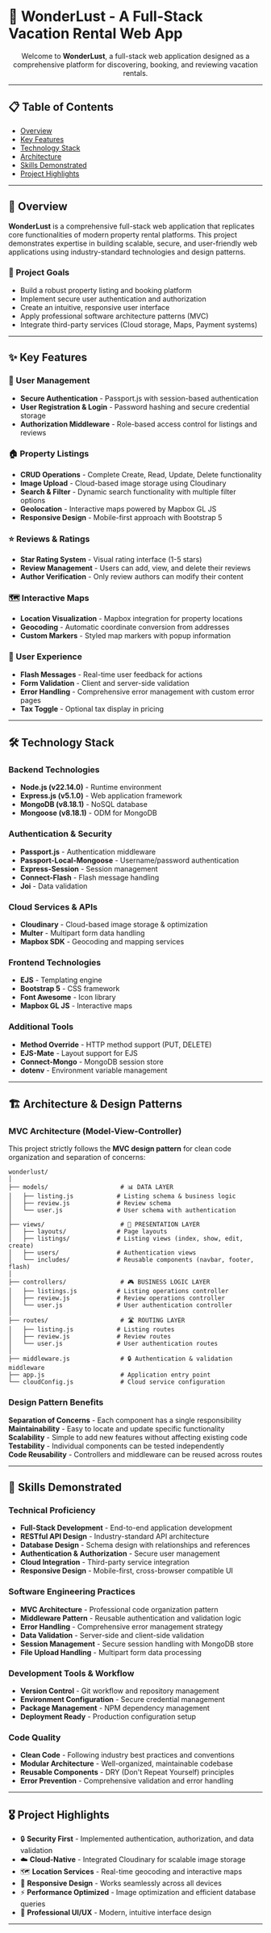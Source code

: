# 🏡 WonderLust - A Full-Stack Vacation Rental Web App

<div align="center">
 

 
Welcome to **WonderLust**, a full-stack web application designed as a comprehensive 
platform for discovering, booking, and reviewing vacation rentals.  

 

</div>

---

## 📋 Table of Contents

- [Overview](#-overview)
- [Key Features](#-key-features)
- [Technology Stack](#-technology-stack)
- [Architecture](#-architecture--design-patterns)
- [Skills Demonstrated](#-skills-demonstrated)
- [Project Highlights](#-project-highlights)

---

## 🌟 Overview

**WonderLust** is a comprehensive full-stack web application that replicates core functionalities of modern property rental platforms. This project demonstrates expertise in building scalable, secure, and user-friendly web applications using industry-standard technologies and design patterns.

### 🎯 Project Goals

- Build a robust property listing and booking platform
- Implement secure user authentication and authorization
- Create an intuitive, responsive user interface
- Apply professional software architecture patterns (MVC)
- Integrate third-party services (Cloud storage, Maps, Payment systems)

---

## ✨ Key Features

### 🔐 User Management
- **Secure Authentication** - Passport.js with session-based authentication
- **User Registration & Login** - Password hashing and secure credential storage
- **Authorization Middleware** - Role-based access control for listings and reviews

### 🏠 Property Listings
- **CRUD Operations** - Complete Create, Read, Update, Delete functionality
- **Image Upload** - Cloud-based image storage using Cloudinary
- **Search & Filter** - Dynamic search functionality with multiple filter options
- **Geolocation** - Interactive maps powered by Mapbox GL JS
- **Responsive Design** - Mobile-first approach with Bootstrap 5

### ⭐ Reviews & Ratings
- **Star Rating System** - Visual rating interface (1-5 stars)
- **Review Management** - Users can add, view, and delete their reviews
- **Author Verification** - Only review authors can modify their content

### 🗺️ Interactive Maps
- **Location Visualization** - Mapbox integration for property locations
- **Geocoding** - Automatic coordinate conversion from addresses
- **Custom Markers** - Styled map markers with popup information

### 📱 User Experience
- **Flash Messages** - Real-time user feedback for actions
- **Form Validation** - Client and server-side validation
- **Error Handling** - Comprehensive error management with custom error pages
- **Tax Toggle** - Optional tax display in pricing

---

## 🛠️ Technology Stack

### **Backend Technologies**

- **Node.js (v22.14.0)** - Runtime environment
- **Express.js (v5.1.0)** - Web application framework
- **MongoDB (v8.18.1)** - NoSQL database
- **Mongoose (v8.18.1)** - ODM for MongoDB

### **Authentication & Security**

- **Passport.js** - Authentication middleware
- **Passport-Local-Mongoose** - Username/password authentication
- **Express-Session** - Session management
- **Connect-Flash** - Flash message handling
- **Joi** - Data validation

### **Cloud Services & APIs**

- **Cloudinary** - Cloud-based image storage & optimization
- **Multer** - Multipart form data handling
- **Mapbox SDK** - Geocoding and mapping services

### **Frontend Technologies**

- **EJS** - Templating engine
- **Bootstrap 5** - CSS framework
- **Font Awesome** - Icon library
- **Mapbox GL JS** - Interactive maps

### **Additional Tools**

- **Method Override** - HTTP method support (PUT, DELETE)
- **EJS-Mate** - Layout support for EJS
- **Connect-Mongo** - MongoDB session store
- **dotenv** - Environment variable management

---

## 🏗️ Architecture & Design Patterns

### **MVC Architecture (Model-View-Controller)**

This project strictly follows the **MVC design pattern** for clean code organization and separation of concerns:

```
wonderlust/
│
├── models/                    # 📊 DATA LAYER
│   ├── listing.js            # Listing schema & business logic
│   ├── review.js             # Review schema
│   └── user.js               # User schema with authentication
│
├── views/                     # 🎨 PRESENTATION LAYER
│   ├── layouts/              # Page layouts
│   ├── listings/             # Listing views (index, show, edit, create)
│   ├── users/                # Authentication views
│   └── includes/             # Reusable components (navbar, footer, flash)
│
├── controllers/               # 🎮 BUSINESS LOGIC LAYER
│   ├── listings.js           # Listing operations controller
│   ├── review.js             # Review operations controller
│   └── user.js               # User authentication controller
│
├── routes/                    # 🛣️ ROUTING LAYER
│   ├── listing.js            # Listing routes
│   ├── review.js             # Review routes
│   └── user.js               # User authentication routes
│
├── middleware.js              # 🔒 Authentication & validation middleware
├── app.js                     # Application entry point
└── cloudConfig.js             # Cloud service configuration
```

### **Design Pattern Benefits**

**Separation of Concerns** - Each component has a single responsibility  
**Maintainability** - Easy to locate and update specific functionality  
**Scalability** - Simple to add new features without affecting existing code  
**Testability** - Individual components can be tested independently  
**Code Reusability** - Controllers and middleware can be reused across routes

---

## 💼 Skills Demonstrated

### **Technical Proficiency**

- **Full-Stack Development** - End-to-end application development
- **RESTful API Design** - Industry-standard API architecture
- **Database Design** - Schema design with relationships and references
- **Authentication & Authorization** - Secure user management
- **Cloud Integration** - Third-party service integration
- **Responsive Design** - Mobile-first, cross-browser compatible UI

### **Software Engineering Practices**

- **MVC Architecture** - Professional code organization pattern
- **Middleware Pattern** - Reusable authentication and validation logic
- **Error Handling** - Comprehensive error management strategy
- **Data Validation** - Server-side and client-side validation
- **Session Management** - Secure session handling with MongoDB store
- **File Upload Handling** - Multipart form data processing

### **Development Tools & Workflow**

- **Version Control** - Git workflow and repository management
- **Environment Configuration** - Secure credential management
- **Package Management** - NPM dependency management
- **Deployment Ready** - Production configuration setup

### **Code Quality**

- **Clean Code** - Following industry best practices and conventions
- **Modular Architecture** - Well-organized, maintainable codebase
- **Reusable Components** - DRY (Don't Repeat Yourself) principles
- **Error Prevention** - Comprehensive validation and error handling

---

## 🎖️ Project Highlights

- 🔒 **Security First** - Implemented authentication, authorization, and data validation
- ☁️ **Cloud-Native** - Integrated Cloudinary for scalable image storage
- 🗺️ **Location Services** - Real-time geocoding and interactive maps
- 📱 **Responsive Design** - Works seamlessly across all devices
- ⚡ **Performance Optimized** - Image optimization and efficient database queries
- 🎨 **Professional UI/UX** - Modern, intuitive interface design

---
 

